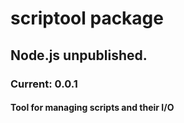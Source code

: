 # scriptool package
## Node.js unpublished.
### Current: 0.0.1

#### Tool for managing scripts and their I/O
